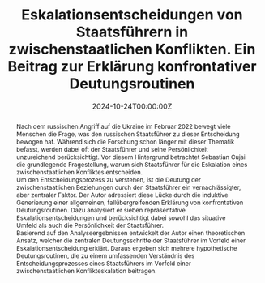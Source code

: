 ---
title: "Eskalationsentscheidungen von Staatsführern in zwischenstaatlichen Konflikten. Ein Beitrag zur Erklärung konfrontativer Deutungsroutinen"
authors: 
- Sebastian Cujai
date: "2024-10-24T00:00:00Z"
doi: "10.1007/978-3-658-45875-1"
publication: "Springer VS Wiesbaden"
publication_short: "Springer VS Wiesbaden"
publication_types: ["6"]
url_code: 'https://ogy.de/2eeo'
abstract: "Nach dem russischen Angriff auf die Ukraine im Februar 2022 bewegt viele Menschen die Frage, was den russischen Staatsführer zu dieser Entscheidung bewogen hat. Während sich die Forschung schon länger mit dieser Thematik befasst, werden dabei oft der Staatsführer und seine Persönlichkeit unzureichend berücksichtigt. Vor diesem Hintergrund betrachtet Sebastian Cujai die grundlegende Fragestellung, warum sich Staatsführer für die Eskalation eines zwischenstaatlichen Konfliktes entscheiden.<br>
Um den Entscheidungsprozess zu verstehen, ist die Deutung der zwischenstaatlichen Beziehungen durch den Staatsführer ein vernachlässigter, aber zentraler Faktor. Der Autor adressiert diese Lücke durch die induktive Generierung einer allgemeinen, fallübergreifenden Erklärung von konfrontativen Deutungsroutinen. Dazu analysiert er sieben repräsentative Eskalationsentscheidungen und berücksichtigt dabei sowohl das situative Umfeld als auch die Persönlichkeit der Staatsführer.<br>
Basierend auf den Analyseergebnissen entwickelt der Autor einen theoretischen Ansatz, welcher die zentralen Deutungsschritte der Staatsführer im Vorfeld einer Eskalationsentscheidung erklärt. Daraus ergeben sich mehrere hypothetische Deutungsroutinen, die zu einem umfassenden Verständnis des Entscheidungsprozesses eines Staatsführers im Vorfeld einer zwischenstaatlichen Konflikteskalation beitragen."
---